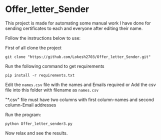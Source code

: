 # Offer_letter_Sender
This project is made for automating some manual work I have done for sending certificates to each and everyone after editing their name.

Follow the instructions below to use:

First of all clone the project

`git clone "https://github.com/Lokesh2703/Offer_letter_Sender.git"`

Run the following command to get requirements

`pip install -r requirements.txt`

Edit the `names.csv` file with the names and Emails required or Add the csv file into this folder with filename as `names.csv`

"*.csv" file must have two columns with first column-names and second column-Email addresses

Run the program:

`python Offer_letter_sender3.py`

Now relax and see the results.
